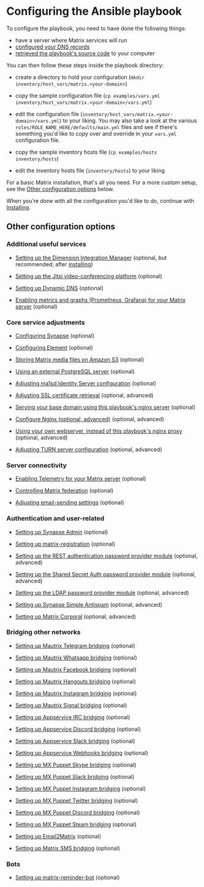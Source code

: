 # Configuring the Ansible playbook

To configure the playbook, you need to have done the following things:

-   have a server where Matrix services will run
-   [configured your DNS records](configuring-dns.md)
-   [retrieved the playbook's source code](getting-the-playbook.md) to your computer

You can then follow these steps inside the playbook directory:

-   create a directory to hold your configuration (`mkdir inventory/host_vars/matrix.<your-domain>`)

-   copy the sample configuration file (`cp examples/vars.yml inventory/host_vars/matrix.<your-domain>/vars.yml`)

-   edit the configuration file (`inventory/host_vars/matrix.<your-domain>/vars.yml`) to your liking. You may also take a look at the various `roles/ROLE_NAME_HERE/defaults/main.yml` files and see if there's something you'd like to copy over and override in your `vars.yml` configuration file.

-   copy the sample inventory hosts file (`cp examples/hosts inventory/hosts`)

-   edit the inventory hosts file (`inventory/hosts`) to your liking

For a basic Matrix installation, that's all you need.
For a more custom setup, see the [Other configuration options](#other-configuration-options) below.

When you're done with all the configuration you'd like to do, continue with [Installing](installing.md).

## Other configuration options

### Additional useful services

-   [Setting up the Dimension Integration Manager](configuring-playbook-dimension.md) (optional, but recommended; after [installing](installing.md))

-   [Setting up the Jitsi video-conferencing platform](configuring-playbook-jitsi.md) (optional)

-   [Setting up Dynamic DNS](configuring-playbook-dynamic-dns.md) (optional)

-   [Enabling metrics and graphs (Prometheus, Grafana) for your Matrix server](configuring-playbook-prometheus-grafana.md) (optional)

### Core service adjustments

-   [Configuring Synapse](configuring-playbook-synapse.md) (optional)

-   [Configuring Element](configuring-playbook-client-element.md) (optional)

-   [Storing Matrix media files on Amazon S3](configuring-playbook-s3.md) (optional)

-   [Using an external PostgreSQL server](configuring-playbook-external-postgres.md) (optional)

-   [Adjusting ma1sd Identity Server configuration](configuring-playbook-ma1sd.md) (optional)

-   [Adjusting SSL certificate retrieval](configuring-playbook-ssl-certificates.md) (optional, advanced)

-   [Serving your base domain using this playbook's nginx server](configuring-playbook-base-domain-serving.md) (optional)

-   [Configure Nginx (optional, advanced)](configuring-playbook-nginx.md) (optional, advanced)

-   [Using your own webserver, instead of this playbook's nginx proxy](configuring-playbook-own-webserver.md) (optional, advanced)

-   [Adjusting TURN server configuration](configuring-playbook-turn.md) (optional, advanced)

### Server connectivity

-   [Enabling Telemetry for your Matrix server](configuring-playbook-telemetry.md) (optional)

-   [Controlling Matrix federation](configuring-playbook-federation.md) (optional)

-   [Adjusting email-sending settings](configuring-playbook-email.md) (optional)

### Authentication and user-related

-   [Setting up Synapse Admin](configuring-playbook-synapse-admin.md) (optional)

-   [Setting up matrix-registration](configuring-playbook-matrix-registration.md) (optional)

-   [Setting up the REST authentication password provider module](configuring-playbook-rest-auth.md) (optional, advanced)

-   [Setting up the Shared Secret Auth password provider module](configuring-playbook-shared-secret-auth.md) (optional, advanced)

-   [Setting up the LDAP password provider module](configuring-playbook-ldap-auth.md) (optional, advanced)

-   [Setting up Synapse Simple Antispam](configuring-playbook-synapse-simple-antispam.md) (optional, advanced)

-   [Setting up Matrix Corporal](configuring-playbook-matrix-corporal.md) (optional, advanced)

### Bridging other networks

-   [Setting up Mautrix Telegram bridging](configuring-playbook-bridge-mautrix-telegram.md) (optional)

-   [Setting up Mautrix Whatsapp bridging](configuring-playbook-bridge-mautrix-whatsapp.md) (optional)

-   [Setting up Mautrix Facebook bridging](configuring-playbook-bridge-mautrix-facebook.md) (optional)

-   [Setting up Mautrix Hangouts bridging](configuring-playbook-bridge-mautrix-hangouts.md) (optional)

-   [Setting up Mautrix Instagram bridging](configuring-playbook-bridge-mautrix-instagram.md) (optional)

-   [Setting up Mautrix Signal bridging](configuring-playbook-bridge-mautrix-signal.md) (optional)

-   [Setting up Appservice IRC bridging](configuring-playbook-bridge-appservice-irc.md) (optional)

-   [Setting up Appservice Discord bridging](configuring-playbook-bridge-appservice-discord.md) (optional)

-   [Setting up Appservice Slack bridging](configuring-playbook-bridge-appservice-slack.md) (optional)

-   [Setting up Appservice Webhooks bridging](configuring-playbook-bridge-appservice-webhooks.md) (optional)

-   [Setting up MX Puppet Skype bridging](configuring-playbook-bridge-mx-puppet-skype.md) (optional)

-   [Setting up MX Puppet Slack bridging](configuring-playbook-bridge-mx-puppet-slack.md) (optional)

-   [Setting up MX Puppet Instagram bridging](configuring-playbook-bridge-mx-puppet-instagram.md) (optional)

-   [Setting up MX Puppet Twitter bridging](configuring-playbook-bridge-mx-puppet-twitter.md) (optional)

-   [Setting up MX Puppet Discord bridging](configuring-playbook-bridge-mx-puppet-discord.md) (optional)

-   [Setting up MX Puppet Steam bridging](configuring-playbook-bridge-mx-puppet-steam.md) (optional)

-   [Setting up Email2Matrix](configuring-playbook-email2matrix.md) (optional)

-   [Setting up Matrix SMS bridging](configuring-playbook-bridge-matrix-bridge-sms.md) (optional)

### Bots

-   [Setting up matrix-reminder-bot](configuring-playbook-bot-matrix-reminder-bot.md) (optional)
